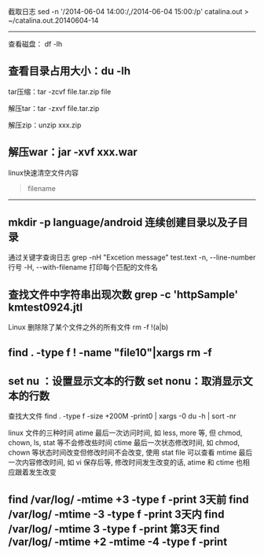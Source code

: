 截取日志
sed -n '/2014-06-04 14:00:/,/2014-06-04 15:00:/p' catalina.out > ~/catalina.out.20140604-14

--------------------------------------------------------------------------------------
查看磁盘： df -lh

查看目录占用大小：du -lh
--------------------------------------------------------------------------------------
tar压缩：tar -zcvf file.tar.zip file

解压tar：tar -zxvf file.tar.zip

解压zip：unzip xxx.zip

解压war：jar -xvf xxx.war
--------------------------------------------------------------------------------------
linux快速清空文件内容
> filename
--------------------------------------------------------------------------------------
mkdir -p language/android 连续创建目录以及子目录
--------------------------------------------------------------------------------------
通过关键字查询日志
grep -nH "Excetion message" test.text
 -n, --line-number 行号
-H, --with-filename 打印每个匹配的文件名

查找文件中字符串出现次数
grep -c 'httpSample' kmtest0924.jtl
--------------------------------------------------------------------------------------
Linux 删除除了某个文件之外的所有文件
rm -f !(a|b)

find . -type f ! -name "file10"|xargs rm -f
--------------------------------------------------------------------------------------
set  nu ：设置显示文本的行数
set  nonu：取消显示文本的行数
--------------------------------------------------------------------------------------
查找大文件
find . -type f -size +200M -print0 | xargs -0 du -h | sort -nr

linux 文件的三种时间
atime 最后一次访问时间, 如 less, more 等, 但 chmod, chown, ls, stat 等不会修改些时间
ctime 最后一次状态修改时间, 如 chmod, chown 等状态时间改变但修改时间不会改变, 使用 stat file 可以查看
mtime 最后一次内容修改时间, 如 vi 保存后等, 修改时间发生改变的话, atime 和 ctime 也相应跟着发生改变

find /var/log/ -mtime +3 -type f -print  3天前
find /var/log/ -mtime -3 -type f -print  3天内
find /var/log/ -mtime 3 -type f -print   第3天
find /var/log/ -mtime +2 -mtime -4 -type f -print
--------------------------------------------------------------------------------------